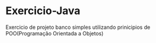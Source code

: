 # Exercicio-Java
Exercicio de projeto banco simples utilizando prinicipios de POO(Programação Orientada a Objetos)
